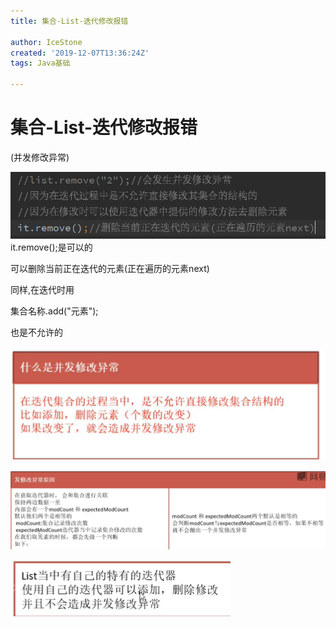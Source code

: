 ```yaml
---
title: 集合-List-迭代修改报错

author: IceStone
created: '2019-12-07T13:36:24Z'
tags: Java基础

---
```


# 集合-List-迭代修改报错

(并发修改异常)

![](images/95c72174-62ea-4221-918a-da2bf26dc423.png)it.remove();是可以的


 
可以删除当前正在迭代的元素(正在遍历的元素next)

同样,在迭代时用

集合名称.add("元素");

也是不允许的

 
 
 
 
![](images/56079ea2-70d0-4004-80f6-00c7da5b4f56.png)  

![](images/d005e155-9402-4416-a040-f26ef16b9b17.png)  

![](images/5c1e18cd-101b-4326-a035-8e8955c4a492.png) 

